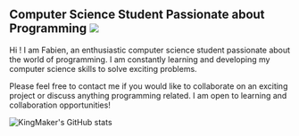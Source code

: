 ## Computer Science Student Passionate about Programming <img src="[https://www.google.com/search?client=firefox-b-d&sca_esv=83a32caac141be1d&sxsrf=ACQVn084eUvBRezwTJBflWIul4Ge4QaE2A:1711380967625&q=madagascar+flag+gif&tbm=isch&source=lnms&prmd=ivsnbmz&sa=X&ved=2ahUKEwj-7Jn13o-FAxVd_7sIHc8WA80Q0pQJegQICxAB&biw=1437&bih=810&dpr=1#imgrc=zglAtgmOGkCccM](https://upload.wikimedia.org/wikipedia/commons/b/bf/Animated-Flag-Madagascar.gif)" />

Hi ! I am Fabien, an enthusiastic computer science student passionate about the world of programming. I am constantly learning and developing my computer science skills to solve exciting problems.

Please feel free to contact me if you would like to collaborate on an exciting project or discuss anything programming related. I am open to learning and collaboration opportunities!

![KingMaker's GitHub stats](https://github-readme-stats.vercel.app/api?username=fabien-ss&show_icons=true&theme=transparent)

<p><img align="center" src="https://github-readme-stats.vercel.app/api/top-langs?username=fabien-ss&show_icons=true&locale=en&layout=compact" alt="fabien-ss" /></p>
